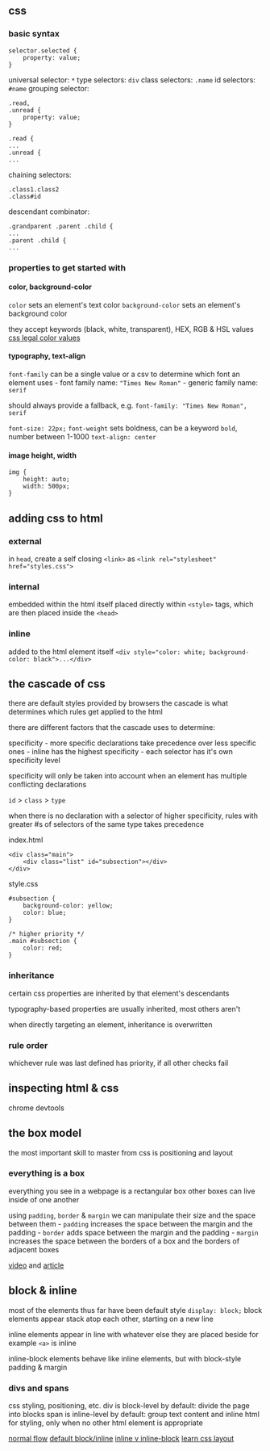 ## css

### basic syntax

```
selector.selected {
    property: value;
}
```

universal selector: `*`
type selectors: `div`
class selectors: `.name`
id selectors: `#name`
grouping selector:
```
.read,
.unread {
    property: value;
}

.read {
...
.unread {
...
```
chaining selectors:
```
.class1.class2
.class#id
```
descendant combinator:
```
.grandparent .parent .child {
...
.parent .child {
...
```

### properties to get started with

#### color, background-color

`color` sets an element's text color
`background-color` sets an element's background color

they accept keywords (black, white, transparent), HEX, RGB & HSL values
[css legal color values](https://www.w3schools.com/cssref/css_colors_legal.php)

#### typography, text-align

`font-family` can be a single value or a csv to determine which font an element uses
    - font family name: `"Times New Roman"`
    - generic family name: `serif`

should always provide a fallback, e.g. `font-family: "Times New Roman", serif`

`font-size: 22px;`
`font-weight` sets boldness, can be a keyword `bold`, number between 1-1000
`text-align: center`

#### image height, width

```
img {
    height: auto;
    width: 500px;
}
```

## adding css to html

### external

in `head`, create a self closing `<link>` as `<link rel="stylesheet" href="styles.css">`

### internal

embedded within the html itself
placed directly within `<style>` tags, which are then placed inside the `<head>`

### inline

added to the html element itself
`<div style="color: white; background-color: black">...</div>`

## the cascade of css

there are default styles provided by browsers
the cascade is what determines which rules get applied to the html

there are different factors that the cascade uses to determine:

specificity - more specific declarations take precedence over less specific ones
    - inline has the highest specificity
    - each selector has it's own specificity level

specificity will only be taken into account when an element has multiple conflicting declarations

`id` > `class` > `type`

when there is no declaration with a selector of higher specificity, rules with greater #s of selectors of the same type takes precedence

index.html
```
<div class="main">
    <div class="list" id="subsection"></div>
</div>
```
style.css
```
#subsection {
    background-color: yellow;
    color: blue;
}

/* higher priority */
.main #subsection {
    color: red;
}
```

### inheritance

certain css properties are inherited by that element's descendants

typography-based properties are usually inherited, most others aren't

when directly targeting an element, inheritance is overwritten

### rule order

whichever rule was last defined has priority, if all other checks fail

## inspecting html & css

chrome devtools

## the box model

the most important skill to master from css is positioning and layout

### everything is a box

everything you see in a webpage is a rectangular box
other boxes can live inside of one another

using `padding`, `border` & `margin` we can manipulate their size and the space between them
    - `padding` increases the space between the margin and the padding
    - `border` adds space between the margin and the padding
    - `margin` increases the space between the borders of a box and the borders of adjacent boxes

[video](https://www.youtube.com/watch?v=HdZHcFWcAd8) and [article](https://developer.mozilla.org/en-US/docs/Learn/CSS/Building_blocks/The_box_model)

## block & inline

most of the elements thus far have been default style `display: block;`
block elements appear stack atop each other, starting on a new line

inline elements appear in line with whatever else they are placed beside
for example `<a>` is inline

inline-block elements behave like inline elements, but with block-style padding & margin

### divs and spans

css styling, positioning, etc.
div is block-level by default: divide the page into blocks
span is inline-level by default: group text content and inline html for styling, only when no other html element is appropriate

[normal flow](https://developer.mozilla.org/en-US/docs/Learn/CSS/CSS_layout/Normal_Flow)
[default block/inline](https://www.w3schools.com/html/html_blocks.asp)
[inline v inline-block](https://www.digitalocean.com/community/tutorials/css-display-inline-vs-inline-block)
[learn css layout](https://learnlayout.com/no-layout.html)

